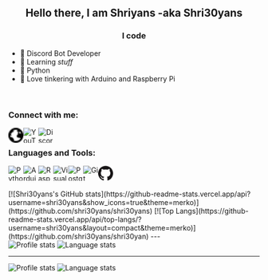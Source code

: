 <h2 align="center">Hello there, I am Shriyans -aka Shri30yans</h1>
<h3 align="center">I code</h2>

- 👾 Discord Bot Developer
- 📖 Learning *stuff*
- 🐍 Python
- 🤖 Love tinkering with Arduino and Raspberry Pi

<br>

### Connect with me:

[<img align="left" alt="shri30yans.github.io"  width="30px" height="30px" src="https://raw.githubusercontent.com/iconic/open-iconic/master/svg/globe.svg" />][website]
[<img align="left" alt="YouTube"  width="30px" height="30px" src="https://cdn.worldvectorlogo.com/logos/youtube-3.svg" />][youtube]
[<img align="left" alt="Discord Server"  width="30px" height="30px" src="https://cdn.worldvectorlogo.com/logos/discord.svg" />][discord]

<br>

### Languages and Tools:

[<img align="left" alt="Python" width="30px" height="30px" src="https://cdn.worldvectorlogo.com/logos/python-5.svg" />](https://www.python.org/)
[<img align="left" alt="Arduino" width="30px" height="30px" src="https://cdn.worldvectorlogo.com/logos/arduino-1.svg"/>](https://www.arduino.cc/)
[<img align="left" alt="Raspberry Pi" width="30px" height="30px" src="https://cdn.worldvectorlogo.com/logos/raspberry-pi.svg" />](https://www.raspberrypi.org/)
[<img align="left" alt="Visual Studio Code" width="30px" height="30px" src="https://cdn.worldvectorlogo.com/logos/visual-studio-code-1.svg"/>](https://code.visualstudio.com/)
[<img align="left" alt="Postgres SQL" width="30px" height="30px" src="https://cdn.worldvectorlogo.com/logos/postgresql.svg" width="500" height="500"/>](https://www.postgresql.org/)
[<img align="left" alt="Git" width="30px" height="30px" src="https://www.vectorlogo.zone/logos/git-scm/git-scm-icon.svg" width="500" height="500"/>](https://git-scm.com/)
[<img align="left" alt="GitHub" width="30px" height="30px" src="https://raw.githubusercontent.com/github/explore/78df643247d429f6cc873026c0622819ad797942/topics/github/github.png"/>](https://github.com/)   
<br>   

<comment>
[![Shri30yans's GitHub stats](https://github-readme-stats.vercel.app/api?username=shri30yans&show_icons=true&theme=merko)](https://github.com/shri30yans/shri30yans)
[![Top Langs](https://github-readme-stats.vercel.app/api/top-langs/?username=shri30yans&layout=compact&theme=merko)](https://github.com/shri30yans/shri30yan)
</comment>
---
<div>
  <img alt="Profile stats" src="https://github-readme-stats.vercel.app/api?username=shri30yans&show_icons=true&theme=merko&layout=compact&hide_border=true"/>
  <img alt="Language stats" src="https://github-readme-stats.vercel.app/api/top-langs/?username=shri30yans&layout=compact&theme=merko&hide_border=true"/>
</div>
<!-- [Check out my website!](https://issy.dev/) -->

---
<div>
  <img alt="Profile stats" src="https://github-readme-stats.vercel.app/api?username=shri30yans&show_icons=true&count_private=true&include_all_commits=true&theme=merko&hide_border=true"/>
  <img alt="Language stats" src="https://github-readme-stats.vercel.app/api/top-langs/?username=shri30yans&layout=compact&theme=merko&hide_border=true"/>
</div>

[website]: https://shri30yans.github.io/
[youtube]: https://www.youtube.com/c/Shri30yansGaming
[discord]: https://discord.gg/3ugSfQMAxu



